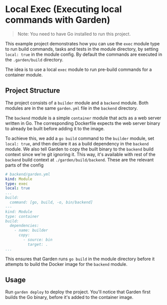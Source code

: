 # Local Exec (Executing local commands with Garden)

> Note: You need to have Go installed to run this project.

This example project demonstrates how you can use the `exec` module type to run build commands, tasks and tests in the module directory, by setting `local: true` in the module config. By default the commands are executed in the `.garden/build` directory.

The idea is to use a local `exec` module to run pre-build commands for a container module.

## Project Structure

The project consists of a `builder` module and a `backend` module. Both modules are in the same `garden.yml` file in the `backend` directory.

The `backend` module is a simple `container` module that acts as a web server written in Go. The corresponding Dockerfile expects the web server binary to already be built before adding it to the image.

To achieve this, we add a `go build` command to the `builder` module, set `local: true`, and then declare it as a build dependency in the `backend` module. We also tell Garden to copy the built binary to the `backend` build context since we're git ignoring it. This way, it's available with rest of the `backend` build context at `./garden/build/backend`. These are the relevant parts of the config

```yaml
# backend/garden.yml
kind: Module
type: exec
local: true
...
build:
  command: [go, build, -o, bin/backend]
---
kind: Module
type: container
build:
  dependencies:
    - name: builder
      copy:
        - source: bin
          target: .
...
```

This ensures that Garden runs `go build` in the module directory before it attempts to build the Docker image for the `backend` module.

## Usage

Run `garden deploy` to deploy the project. You'll notice that Garden first builds the Go binary, before it's added to the container image.

